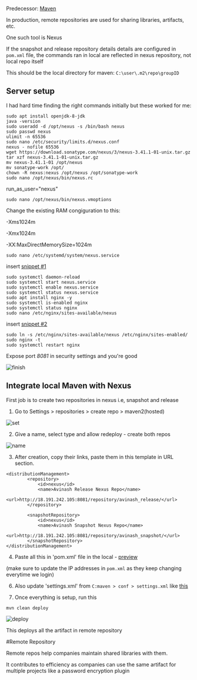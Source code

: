 Predecessor: [Maven](https://github.com/guycalledavinash/maven)

In production, remote repositories are used for sharing libraries, artifacts, etc.

One such tool is Nexus

If the snapshot and release repository details details are configured in `pom.xml` file, the commands ran in local are reflected in nexus repository, not local repo itself

This should be the local directory for maven: `C:\user\.m2\repo\groupID`

## Server setup 
I had hard time finding the right commands initially but these worked for me:
```
sudo apt install openjdk-8-jdk
java -version
sudo useradd -d /opt/nexus -s /bin/bash nexus
sudo passwd nexus
ulimit -n 65536
sudo nano /etc/security/limits.d/nexus.conf
nexus - nofile 65536
wget https://download.sonatype.com/nexus/3/nexus-3.41.1-01-unix.tar.gz
tar xzf nexus-3.41.1-01-unix.tar.gz
mv nexus-3.41.1-01 /opt/nexus
mv sonatype-work /opt/
chown -R nexus:nexus /opt/nexus /opt/sonatype-work
sudo nano /opt/nexus/bin/nexus.rc
```
run_as_user="nexus"
```
sudo nano /opt/nexus/bin/nexus.vmoptions
```
Change the existing RAM congiguration to this:

-Xms1024m

-Xmx1024m

-XX:MaxDirectMemorySize=1024m
```
sudo nano /etc/systemd/system/nexus.service
```
insert [snippet #1](https://github.com/guycalledavinash/nexus-repository/blob/main/installation-snippet-1)
```
sudo systemctl daemon-reload
sudo systemctl start nexus.service
sudo systemctl enable nexus.service
sudo systemctl status nexus.service
sudo apt install nginx -y
sudo systemctl is-enabled nginx
sudo systemctl status nginx
sudo nano /etc/nginx/sites-available/nexus
```
insert [snippet #2](https://github.com/guycalledavinash/nexus-repository/blob/main/installation-snippet-2)
```
sudo ln -s /etc/nginx/sites-available/nexus /etc/nginx/sites-enabled/
sudo nginx -t
sudo systemctl restart nginx
```
Expose port *8081* in security settings and you're good

![finish](https://github.com/guycalledavinash/nexus-repository/assets/90386560/adb0ba47-73f8-4e80-93f2-34fb512ad656)

## Integrate local Maven with Nexus
First job is to create two repositories in nexus i.e, snapshot and release

1. Go to Settings > repositories > create repo > maven2(hosted)

![set](https://github.com/guycalledavinash/nexus-repository/assets/90386560/e891e95f-e9a9-4100-9049-80d01b8cd5ed)

2. Give a name, select type and allow redeploy - create both repos

![name](https://github.com/guycalledavinash/nexus-repository/assets/90386560/6c60c1d4-761f-42c1-b218-a0b403896842)

3. After creation, copy their links, paste them in this template in URL section.
```
<distributionManagement>  
		<repository>
			<id>nexus</id>
			<name>Avinash Release Nexus Repo</name>
			<url>http://18.191.242.105:8081/repository/avinash_release/</url>
		</repository>
	
		<snapshotRepository>
			<id>nexus</id>
			<name>Avinash Snapshot Nexus Repo</name>
			<url>http://18.191.242.105:8081/repository/avinash_snapshot/</url>
		</snapshotRepository>	
</distributionManagement>
```
4. Paste all this in 'pom.xml' file in the local - [preview](https://github.com/guycalledavinash/nexus-repository/blob/main/pom.xml)

(make sure to update the IP addresses in `pom.xml` as they keep changing everytime we login)

6. Also update 'settings.xml' from `C:maven > conf > settings.xml` like [this](https://github.com/guycalledavinash/nexus-repository/blob/main/settings.xml)

7. Once everything is setup, run this
```
mvn clean deploy
```
![deploy](https://github.com/guycalledavinash/nexus-repository/assets/90386560/3d267239-4586-4a7d-a611-384d59afae06)

This deploys all the artifact in remote repository

#Remote Repository

Remote repos help companies maintain shared libraries with them.

It contributes to efficiency as companies can use the same artifact for multiple projects like a password encryption plugin
